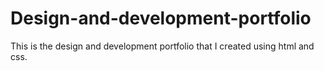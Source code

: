 # Design-and-development-portfolio
This is the design and development portfolio that I created using html and css. 
